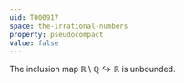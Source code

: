 ```yaml
---
uid: T000917
space: the-irrational-numbers
property: pseudocompact
value: false
---
```

The inclusion map $\mathbb{R}\setminus\mathbb{Q} \hookrightarrow \mathbb{R}$ is unbounded.

